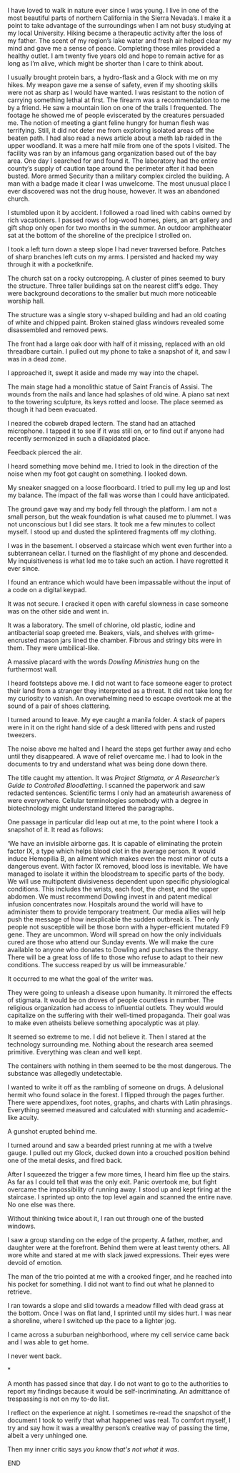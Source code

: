I have loved to walk in nature ever since I was young. I live in one of the most beautiful parts of northern California in the Sierra Nevada’s. I make it a point to take advantage of the surroundings when I am not busy studying at my local University. Hiking became a therapeutic activity after the loss of my father. The scent of my region’s lake water and fresh air helped clear my mind and gave me a sense of peace. Completing those miles provided a healthy outlet. I am twenty five years old and hope to remain active for as long as I’m alive, which might be shorter than I care to think about.

I usually brought protein bars, a hydro-flask and a Glock with me on my hikes. My weapon gave me a sense of safety, even if my shooting skills were not as sharp as I would have wanted. I was resistant to the notion of carrying something lethal at first. The firearm was a recommendation to me by a friend. He saw a mountain lion on one of the trails I frequented. The footage he showed me of people eviscerated by the creatures persuaded me. The notion of meeting a giant feline hungry for human flesh was terrifying. Still, it did not deter me from exploring isolated areas off the beaten path. I had also read a news article about a meth lab raided in the upper woodland. It was a mere half mile from one of the spots I visited. The facility was ran by an infamous gang organization based out of the bay area. One day I searched for and found it. The laboratory had the entire county’s supply of caution tape around the perimeter after it had been busted. More armed Security than a military complex circled the building. A man with a badge made it clear I was unwelcome. The most unusual place I ever discovered was not the drug house, however. It was an abandoned church.  

I stumbled upon it by accident. I followed a road lined with cabins owned by rich vacationers. I passed rows of log-wood homes, piers, an art gallery and gift shop only open for two months in the summer. An outdoor amphitheater sat at the bottom of the shoreline of the precipice I strolled on. 

I took a left turn down a steep slope I had never traversed before. Patches of sharp branches left cuts on my arms. I persisted and hacked my way through it with a pocketknife. 

The church sat on a rocky outcropping. A cluster of pines seemed to bury the structure. Three taller buildings sat on the nearest cliff’s edge. They were background decorations to the smaller but much more noticeable worship hall. 

The structure was a single story v-shaped building and had an old coating of white and chipped paint. Broken stained glass windows revealed some disassembled and removed pews. 

The front had a large oak door with half of it missing, replaced with an old threadbare curtain. I pulled out my phone to take a snapshot of it, and saw I was in a dead zone.  

I approached it, swept it aside and made my way into the chapel. 

The main stage had a monolithic statue of Saint Francis of Assisi. The wounds from the nails and lance had splashes of old wine. A piano sat next to the towering sculpture, its keys rotted and loose. The place seemed as though it had been evacuated. 

I neared the cobweb draped lectern. The stand had an attached microphone. I tapped it to see if it was still on, or to find out if anyone had recently sermonized in such a dilapidated place. 

Feedback pierced the air. 

I heard something move behind me. I tried to look in the direction of the noise when my foot got caught on something. I looked down. 

My sneaker snagged on a loose floorboard. I tried to pull my leg up and lost my balance. The impact of the fall was worse than I could have anticipated. 

The ground gave way and my body fell through the platform. I am not a small person, but the weak foundation is what caused me to plummet. I was not unconscious but I did see stars. It took me a few minutes to collect myself. I stood up and dusted the splintered fragments off my clothing.   

I was in the basement. I observed a staircase which went even further into a subterranean cellar. I turned on the flashlight of my phone and descended. My inquisitiveness is what led me to take such an action. I have regretted it ever since. 

I found an entrance which would have been impassable without the input of a code on a digital keypad. 

It was not secure. I cracked it open with careful slowness in case someone was on the other side and went in. 

It was a laboratory. The smell of chlorine, old plastic, iodine and antibacterial soap greeted me. Beakers, vials, and shelves with grime-encrusted mason jars lined the chamber. Fibrous and stringy bits were in them. They were umbilical-like. 

A massive placard with the words *Dowling* *Ministries* hung on the furthermost wall. 

I heard footsteps above me. I did not want to face someone eager to protect their land from a stranger they interpreted as a threat. It did not take long for my curiosity to vanish. An overwhelming need to escape overtook me at the sound of a pair of shoes clattering. 

I turned around to leave. My eye caught a manila folder. A stack of papers were in it on the right hand side of a desk littered with pens and rusted tweezers.

The noise above me halted and I heard the steps get further away and echo until they disappeared. A wave of relief overcame me. I had to look in the documents to try and understand what was being done down there.

The title caught my attention. It was *Project Stigmata, or A Researcher’s Guide to Controlled Bloodletting*. I scanned the paperwork and saw redacted sentences. Scientific terms I only had an amateurish awareness of were everywhere. Cellular terminologies somebody with a degree in biotechnology might understand littered the paragraphs. 

One passage in particular did leap out at me, to the point where I took a snapshot of it. It read as follows:

‘We have an invisible airborne gas. It is capable of eliminating the protein factor IX, a type which helps blood clot in the average person. It would induce Hemopilia B, an ailment which makes even the most minor of cuts a dangerous event. With factor IX removed,  blood loss is inevitable. We have managed to isolate it within the bloodstream to specific parts of the body. We will use multipotent divisiveness dependent upon specific physiological conditions. This includes the wrists, each foot, the chest, and the upper abdomen. We must recommend Dowling invest in and patent medical infusion concentrates now. Hospitals around the world will have to administer them to provide temporary treatment. Our media allies will help push the message of how inexplicable the sudden outbreak is. The only people not susceptible will be those born with a hyper-efficient mutated F9 gene. They are uncommon. Word will spread on how the only individuals cured are those who attend our Sunday events. We will make the cure available to anyone who donates to Dowling and purchases the therapy. There will be a great loss of life to those who refuse to adapt to their new conditions. The success reaped by us will be immeasurable.’ 

It occurred to me what the goal of the writer was. 

They were going to unleash a disease upon humanity. It mirrored the effects of stigmata. It would be on droves of people countless in number. The religious organization had access to influential outlets. They would would capitalize on the suffering with their well-timed propaganda. Their goal was to make even atheists believe something apocalyptic was at play. 

It seemed so extreme to me. I did not believe it. Then I stared at the technology surrounding me. Nothing about the research area seemed primitive. Everything was clean and well kept. 

The containers with nothing in them seemed to be the most dangerous. The substance was allegedly undetectable.

I wanted to write it off as the rambling of someone on drugs. A delusional hermit who found solace in the forest. I flipped through the pages further. There were appendixes, foot notes, graphs, and charts with Latin phrasings. Everything seemed measured and calculated with stunning and academic-like acuity. 

A gunshot erupted behind me.

I turned around and saw a bearded priest running at me with a twelve gauge. I pulled out my Glock, ducked down into a crouched position behind one of the metal desks, and fired back. 

After I squeezed the trigger a few more times, I heard him flee up the stairs. As far as I could tell that was the only exit. Panic overtook me, but fight overcame the impossibility of running away. I stood up and kept firing at the staircase. I sprinted up onto the top level again and scanned the entire nave. No one else was there. 

Without thinking twice about it, I ran out through one of the busted windows. 

I saw a group standing on the edge of the property. A father, mother, and daughter were at the forefront. Behind them were at least twenty others. All wore white and stared at me with slack jawed expressions. Their eyes were devoid of emotion. 

The man of the trio pointed at me with a crooked finger, and he reached into his pocket for something. I did not want to find out what he planned to retrieve. 

I ran towards a slope and slid towards a meadow filled with dead grass at the bottom. Once I was on flat land, I sprinted until my sides hurt. I was near a shoreline, where I switched up the pace to a lighter jog. 

I came across a suburban neighborhood, where my cell service came back and I was able to get home. 

I never went back.  

\*

A month has passed since that day. I do not want to go to the authorities to report my findings because it would be self-incriminating. An admittance of trespassing is not on my to-do list.

I reflect on the experience at night. I sometimes re-read the snapshot of the document I took to verify that what happened was real. To comfort myself, I try and say how it was a wealthy person’s creative way of passing the time, albeit a very unhinged one. 

Then my inner critic says *you know that's not what it was*. 

END